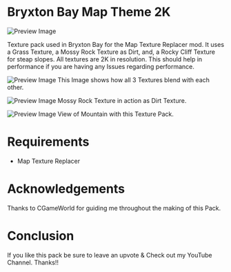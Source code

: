 # Bryxton Bay Map Theme 2K

![Preview Image](https://github.com/OfficCloverPie/Bryxton-Bay/assets/161209535/24ec10e6-b9b9-4a8f-81e0-0937658e04ac)

Texture pack used in Bryxton Bay for the Map Texture Replacer mod. It uses a Grass Texture, a Mossy Rock Texture as Dirt, and, a Rocky Cliff Texture for steap slopes.
All textures are 2K in resolution. This should help in performance if you are having any Issues regarding performance.


![Preview Image](https://github.com/OfficCloverPie/Bryxton-Bay/assets/161209535/86b01069-bc82-401c-b788-397386abafd1)
This Image shows how all 3 Textures blend with each other. 


![Preview Image](https://github.com/OfficCloverPie/Bryxton-Bay/assets/161209535/2ed84b9e-8c3c-40d4-bee5-f5b03cd854e0)
Mossy Rock Texture in action as Dirt Texture.


![Preview Image](https://github.com/OfficCloverPie/Bryxton-Bay/assets/161209535/9ec7078d-70eb-4732-8ddc-c7e875f85b68)
View of Mountain with this Texture Pack.


# Requirements
- Map Texture Replacer

# Acknowledgements

Thanks to CGameWorld for guiding me throughout the making of this Pack. 

# Conclusion

If you like this pack be sure to leave an upvote & Check out my YouTube Channel. Thanks!!